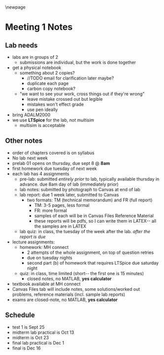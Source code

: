 \newpage
# Meeting 1 Notes

## Lab needs
- labs are in groups of 2
    - submissions are individual, but the work is done together
- get a physical notebook
    - something about 2 copies?
        - //TODO email for clarification later maybe?
        - duplicate each page
        - carbon copy notebook?
    - "we want to see your work, cross things out if they're wrong"
        - leave mistake crossed out but legible
        - mistakes won't effect grade
        - use pen ideally
- bring ADALM2000
- we use **LTSpice** for the lab, *not multisim*
    - multisim is acceptable

## Other notes
- order of chapters covered is on syllabus
- No lab next week
- prelab 01 opens on thursday, due sept 8 @ **8am**
- first homework due tuesday of next week
- each lab has 4 assignments
    - pre-lab: submitted *entirely prior* to lab, typically available thursday in advance. due 8am day of lab (immediately prior)
    - lab notes: submitted by photograph to Canvas at end of lab
    - lab report: due 1 week later, submitted to Canvas
        - two formats: TM (technical memorandum) and FR (full report)
            - TM: 3-5 pages, less formal
            - FR: more formal
            - samples of each will be in Canvas Files Reference Material
            - these reports will be pdfs, so I can write them in LATEX-- all the samples are in LATEX
    - lab quiz: in class, the tuesday of the week after the lab. *after the report is due*
- lecture assignments:
    - homework: MH connect
        - 2 attempts of the whole assignment, on top of question retries
        - due on tuesday nights
        - second part (b) of homework that requires LTSpice due saturday night
    - quiz: in class, time limited (short-- the first one is 15 minutes)
        - closed notes, no MATLAB, **yes calculator**
- textbook available at MH connect
- Canvas Files tab will include notes, some solutions/worked out problems, reference materials (incl. sample lab reports)
- exams are closed-note, no MATLAB, **yes calculator**

## Schedule
- test 1 is Sept 25
- midterm lab practical is Oct 13
- midterm is Oct 23
- final lab practical is Dec 1
- final is Dec 16
